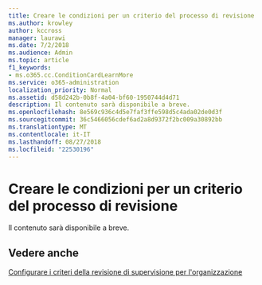 ```yaml
---
title: Creare le condizioni per un criterio del processo di revisione
ms.author: krowley
author: kccross
manager: laurawi
ms.date: 7/2/2018
ms.audience: Admin
ms.topic: article
f1_keywords:
- ms.o365.cc.ConditionCardLearnMore
ms.service: o365-administration
localization_priority: Normal
ms.assetid: d58d242b-0b8f-4a04-bf60-1950744d4d71
description: Il contenuto sarà disponibile a breve.
ms.openlocfilehash: 8e569c936c4d5e7faf3ffe598d5c4ada02de0d3f
ms.sourcegitcommit: 36c5466056cdef6ad2a8d9372f2bc009a30892bb
ms.translationtype: MT
ms.contentlocale: it-IT
ms.lasthandoff: 08/27/2018
ms.locfileid: "22530196"
---
```

# <a name="create-conditions-for-a-supervisory-review-policy"></a>Creare le condizioni per un criterio del processo di revisione

Il contenuto sarà disponibile a breve.
  
## <a name="see-also"></a>Vedere anche

[Configurare i criteri della revisione di supervisione per l'organizzazione](configure-supervision-policies.md)

